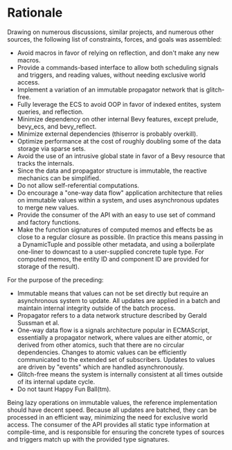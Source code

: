 # Rationale

Drawing on numerous discussions, similar projects, and numerous other sources, the following list
of constraints, forces, and goals was assembled:

- Avoid macros in favor of relying on reflection, and don't make any new macros.
- Provide a commands-based interface to allow both scheduling signals and triggers, and reading
  values, without needing exclusive world access.
- Implement a variation of an immutable propagator network that is glitch-free.
- Fully leverage the ECS to avoid OOP in favor of indexed entites, system queries, and reflection.
- Minimize dependency on other internal Bevy features, except prelude, bevy_ecs, and bevy_reflect.
- Minimize external dependencies (thiserror is probably overkill).
- Optimize performance at the cost of roughly doubling some of the data storage via sparse sets.
- Avoid the use of an intrusive global state in favor of a Bevy resource that tracks the internals.
- Since the data and propagator structure is immutable, the reactive mechanics can be simplified.
- Do not allow self-referential computations.
- Do encourage a "one-way data flow" application architecture that relies on immutable values
  within a system, and uses asynchronous updates to merge new values.
- Provide the consumer of the API with an easy to use set of command and factory functions.
- Make the function signatures of computed memos and effects be as close to a regular closure as
  possible.
  (In practice this means passing in a DynamicTuple and possible other metadata, and using a
  boilerplate one-liner to downcast to a user-supplied concrete tuple type. For computed memos,
  the entity ID and component ID are provided for storage of the result).

For the purpose of the preceding:

- Immutable means that values can not be set directly but require an asynchronous system to update.
  All updates are applied in a batch and maintain internal integrity outside of the batch process.
- Propagator refers to a data network structure described by Gerald Sussman et al.
- One-way data flow is a signals architecture popular in ECMAScript, essentially a propagator
  network, where values are either atomic, or derived from other atomics, such that there are no
  circular dependencies. Changes to atomic values can be efficiently communicated to the extended
  set of subscribers. Updates to values are driven by "events" which are handled asynchronously.
- Glitch-free means the system is internally consistent at all times outside of its
  internal update cycle.
- Do not taunt Happy Fun Ball(tm).

Being lazy operations on immutable values, the reference implementation should have decent speed.
Because all updates are batched, they can be processed in an efficient way, minimizing the need for
exclusive world access. The consumer of the API provides all static type information at
compile-time, and is responsible for ensuring the concrete types of sources and triggers match up
with the provided type signatures.

